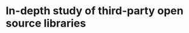 In-depth study of third-party open source libraries
===================================================
